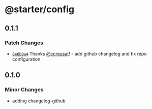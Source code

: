 # @starter/config

## 0.1.1

### Patch Changes

- [`8e6b8a4`](https://github.com/ccreusat/starter-monorepo-turborepo-vite/commit/8e6b8a453a3fcab269c52464a321d949d177bf4d) Thanks [@ccreusat](https://github.com/ccreusat)! - add github changelog and fix repo configuration

## 0.1.0

### Minor Changes

- adding changelog-github
